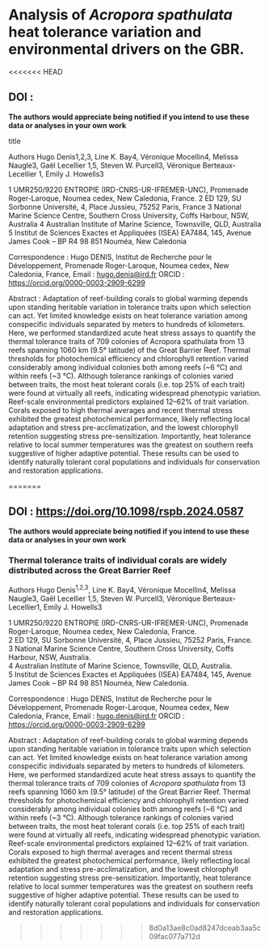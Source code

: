 # Analysis of *Acropora spathulata* heat tolerance variation and environmental drivers on the GBR.

<<<<<<< HEAD
 ## DOI : 

**The authors would appreciate being notified if you intend to use these data or analyses in your own work**

title 

Authors
Hugo Denis1,2,3, Line K. Bay4, Véronique Mocellin4, Melissa Naugle3, Gaël Lecellier 1,5, Steven W. Purcell3, Véronique Berteaux-Lecellier 1, Emily J. Howells3

1 UMR250/9220 ENTROPIE (IRD-CNRS-UR-IFREMER-UNC), Promenade Roger-Laroque, Noumea cedex, New Caledonia, France.
2 ED 129, SU Sorbonne Université, 4, Place Jussieu, 75252 Paris, France
3 National Marine Science Centre, Southern Cross University, Coffs Harbour, NSW, Australia
4 Australian Institute of Marine Science, Townsville, QLD, Australia
5 Institut de Sciences Exactes et Appliquées (ISEA) EA7484, 145, Avenue James Cook – BP R4 98 851 Nouméa, New Caledonia

Correspondence : Hugo DENIS, Institut de Recherche pour le Développement, Promenade Roger-Laroque, Noumea cedex, New Caledonia, France, Email : hugo.denis@ird.fr ORCID : https://orcid.org/0000-0003-2909-6299

Abstract : Adaptation of reef-building corals to global warming depends upon standing heritable variation in tolerance traits upon which selection can act. Yet limited knowledge exists on heat tolerance variation among conspecific individuals separated by meters to hundreds of kilometers. Here, we performed standardized acute heat stress assays to quantify the thermal tolerance traits of 709 colonies of Acropora spathulata from 13 reefs spanning 1060 km (9.5° latitude) of the Great Barrier Reef. Thermal thresholds for photochemical efficiency and chlorophyll retention varied considerably among individual colonies both among reefs (~6 °C) and within reefs (~3 °C). Although tolerance rankings of colonies varied between traits, the most heat tolerant corals (i.e. top 25% of each trait) were found at virtually all reefs, indicating widespread phenotypic variation. Reef-scale environmental predictors explained 12–62% of trait variation. Corals exposed to high thermal averages and recent thermal stress exhibited the greatest photochemical performance, likely reflecting local adaptation and stress pre-acclimatization, and the lowest chlorophyll retention suggesting stress pre-sensitization. Importantly, heat tolerance relative to local summer temperatures was the greatest on southern reefs suggestive of higher adaptive potential. These results can be used to identify naturally tolerant coral populations and individuals for conservation and restoration applications.

=======
 ## DOI : https://doi.org/10.1098/rspb.2024.0587


**The authors would appreciate being notified if you intend to use these data or analyses in your own work**

### Thermal tolerance traits of individual corals are widely distributed across the Great Barrier Reef

Authors
Hugo Denis<sup>1,2,3</sup>, Line K. Bay</sup>4</sup>, Véronique Mocellin</sup>4</sup>, Melissa Naugle</sup>3</sup>, Gaël Lecellier </sup>1,5</sup>, Steven W. Purcell</sup>3</sup>, Véronique Berteaux-Lecellier</sup></sup>1, Emily J. Howells</sup>3</sup>

1 UMR250/9220 ENTROPIE (IRD-CNRS-UR-IFREMER-UNC), Promenade Roger-Laroque, Noumea cedex, New Caledonia, France.  
2 ED 129, SU Sorbonne Université, 4, Place Jussieu, 75252 Paris, France.  
3 National Marine Science Centre, Southern Cross University, Coffs Harbour, NSW, Australia.  
4 Australian Institute of Marine Science, Townsville, QLD, Australia.  
5 Institut de Sciences Exactes et Appliquées (ISEA) EA7484, 145, Avenue James Cook – BP R4 98 851 Nouméa, New Caledonia.  

Correspondence : Hugo DENIS, Institut de Recherche pour le Développement, Promenade Roger-Laroque, Noumea cedex, New Caledonia, France, Email : hugo.denis@ird.fr ORCID : https://orcid.org/0000-0003-2909-6299

Abstract : Adaptation of reef-building corals to global warming depends upon standing heritable variation in tolerance traits upon which selection can act. Yet limited knowledge exists on heat tolerance variation among conspecific individuals separated by meters to hundreds of kilometers. Here, we performed standardized acute heat stress assays to quantify the thermal tolerance traits of 709 colonies of *Acropora spathulata* from 13 reefs spanning 1060 km (9.5° latitude) of the Great Barrier Reef. Thermal thresholds for photochemical efficiency and chlorophyll retention varied considerably among individual colonies both among reefs (~6 °C) and within reefs (~3 °C). Although tolerance rankings of colonies varied between traits, the most heat tolerant corals (i.e. top 25% of each trait) were found at virtually all reefs, indicating widespread phenotypic variation. Reef-scale environmental predictors explained 12–62% of trait variation. Corals exposed to high thermal averages and recent thermal stress exhibited the greatest photochemical performance, likely reflecting local adaptation and stress pre-acclimatization, and the lowest chlorophyll retention suggesting stress pre-sensitization. Importantly, heat tolerance relative to local summer temperatures was the greatest on southern reefs suggestive of higher adaptive potential. These results can be used to identify naturally tolerant coral populations and individuals for conservation and restoration applications.
>>>>>>> 8d0a13ae8c0ad8247dceab3aa5c09fac077a712d
